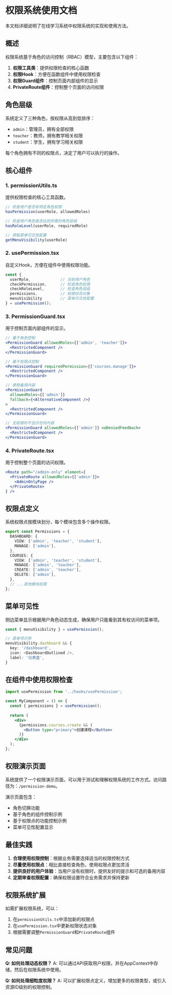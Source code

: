 # 权限系统使用文档

本文档详细说明了在线学习系统中权限系统的实现和使用方法。

## 概述

权限系统基于角色的访问控制（RBAC）模型，主要包含以下组件：

1. **权限工具类**：提供权限检查的核心函数
2. **权限Hook**：方便在函数组件中使用权限检查
3. **权限Guard组件**：控制页面内部组件的显示
4. **PrivateRoute组件**：控制整个页面的访问权限

## 角色层级

系统定义了三种角色，按权限从高到低排序：

- `admin`：管理员，拥有全部权限
- `teacher`：教师，拥有教学相关权限
- `student`：学生，拥有学习相关权限

每个角色拥有不同的权限点，决定了用户可以执行的操作。

## 核心组件

### 1. permissionUtils.ts

提供权限检查的核心工具函数。

```typescript
// 检查用户是否有特定角色权限
hasPermission(userRole, allowedRoles)

// 检查用户角色是否达到所需的角色层级
hasRoleLevel(userRole, requiredRole)

// 获取菜单可见性配置
getMenuVisibility(userRole)
```

### 2. usePermission.tsx

自定义Hook，方便在组件中使用权限功能。

```typescript
const { 
  userRole,             // 当前用户角色
  checkPermission,      // 检查角色权限
  checkRoleLevel,       // 检查角色层级
  permissions,          // 权限状态对象
  menuVisibility        // 菜单可见性配置
} = usePermission();
```

### 3. PermissionGuard.tsx

用于控制页面内部组件的显示。

```jsx
// 基于角色控制
<PermissionGuard allowedRoles={['admin', 'teacher']}>
  <RestrictedComponent />
</PermissionGuard>

// 基于权限点控制
<PermissionGuard requiredPermission={['courses.manage']}>
  <RestrictedComponent />
</PermissionGuard>

// 使用备用内容
<PermissionGuard 
  allowedRoles={['admin']} 
  fallback={<AlternativeComponent />}
>
  <RestrictedComponent />
</PermissionGuard>

// 无权限时不显示任何内容
<PermissionGuard allowedRoles={['admin']} noDeniedFeedback>
  <RestrictedComponent />
</PermissionGuard>
```

### 4. PrivateRoute.tsx

用于控制整个页面的访问权限。

```jsx
<Route path="/admin-only" element={
  <PrivateRoute allowedRoles={['admin']}>
    <AdminOnlyPage />
  </PrivateRoute>
} />
```

## 权限点定义

系统权限点按模块划分，每个模块包含多个操作权限。

```typescript
export const Permissions = {
  DASHBOARD: {
    VIEW: ['admin', 'teacher', 'student'],
    MANAGE: ['admin'],
  },
  COURSES: {
    VIEW: ['admin', 'teacher', 'student'],
    MANAGE: ['admin', 'teacher'],
    CREATE: ['admin', 'teacher'],
    DELETE: ['admin'],
  },
  // ...其他模块权限
};
```

## 菜单可见性

侧边菜单显示根据用户角色动态生成，确保用户只能看到其有权访问的菜单项。

```typescript
const { menuVisibility } = usePermission();

// 菜单项示例
menuVisibility.dashboard && {
  key: '/dashboard',
  icon: <DashboardOutlined />,
  label: '仪表盘',
}
```

## 在组件中使用权限检查

```jsx
import usePermission from '../hooks/usePermission';

const MyComponent = () => {
  const { permissions } = usePermission();
  
  return (
    <div>
      {permissions.courses.create && (
        <Button type="primary">创建课程</Button>
      )}
    </div>
  );
};
```

## 权限演示页面

系统提供了一个权限演示页面，可以用于测试和理解权限系统的工作方式。访问路径为：`/permission-demo`。

演示页面包含：
- 角色切换功能
- 基于角色的组件控制示例
- 基于权限点的功能控制示例
- 菜单可见性配置显示

## 最佳实践

1. **合理使用权限控制**：根据业务需要选择适当的权限控制方式
2. **尽量使用权限点**：相比直接检查角色，使用权限点更加灵活
3. **提供良好的用户体验**：当用户没有权限时，提供友好的提示和可选的备用内容
4. **定期审查权限配置**：确保权限设置符合业务需求并保持更新

## 权限系统扩展

如需扩展权限系统，可以：

1. 在`permissionUtils.ts`中添加新的权限点
2. 在`usePermission.tsx`中更新权限状态对象
3. 根据需要调整`PermissionGuard`和`PrivateRoute`组件

## 常见问题

**Q: 如何处理动态权限？**
A: 可以通过API获取用户权限，并在AppContext中存储，然后在权限系统中使用。

**Q: 如何处理细粒度权限？**
A: 可以扩展权限点定义，增加更多的权限类型，或引入资源ID级别的权限控制。 